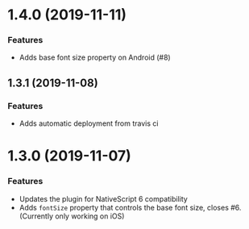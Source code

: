 # 1.4.0 (2019-11-11)

### Features

- Adds base font size property on Android (#8)

## 1.3.1 (2019-11-08)

### Features

- Adds automatic deployment from travis ci

# 1.3.0 (2019-11-07)

### Features

- Updates the plugin for NativeScript 6 compatibility
- Adds `fontSize`  property that controls the base font size, closes #6. (Currently only working on iOS)
